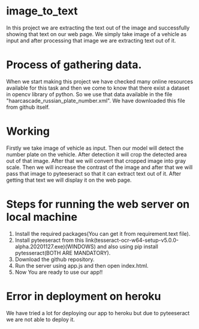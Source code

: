 # image_to_text
In this project we are extracting the text out of the image and successfully showing that text on our web page. We simply take image of a vehicle as input and after processing that image we are extracting text out of it.

# Process of gathering data.
When we start making this project we have checked many online resources available for this task and then we come to know  that there exist a dataset in opencv library of python.
So we use that data available in the file "haarcascade_russian_plate_number.xml". We have downloaded this file from github itself.

# Working
Firstly we take image of vehicle as input. Then our model will detect the number plate on the vehicle. After detection it will crop the detected area out of that image. After that we will convert that cropped image into gray scale. Then we will increase the contrast of the image and after that we will pass that image to pyteeseract so that it can extract text out of it. After getting that text we will display it on the web page.

# Steps for running the web server on local machine

1. Install the required packages(You can get it from requirement.text file).
2. Install pyteeseract from this link(tesseract-ocr-w64-setup-v5.0.0-alpha.20201127.exe)(WINDOWS) and also using pip install pytesseract(BOTH ARE MANDATORY).
3. Download the github repository.
4. Run the server using app.js and then open index.html.
5. Now You are ready to use our app!! 

# Error in deployment on heroku
We have tried a lot for deploying our app to heroku but due to pyteeseract we are not able to deploy it.
